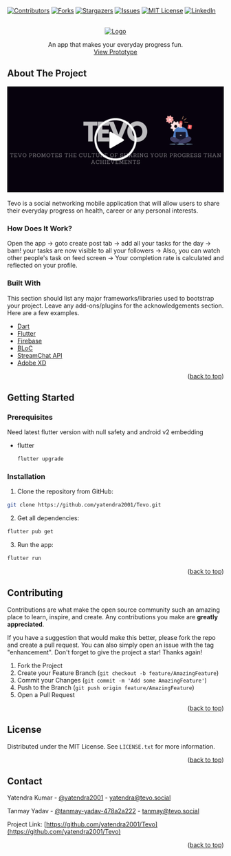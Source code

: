 



<!-- PROJECT SHIELDS -->

[![Contributors][contributors-shield]][contributors-url]
[![Forks][forks-shield]][forks-url]
[![Stargazers][stars-shield]][stars-url]
[![Issues][issues-shield]][issues-url]
[![MIT License][license-shield]][license-url]
[![LinkedIn][linkedin-shield]][linkedin-url]



<!-- PROJECT LOGO -->
<br />
<div align="center">
  <a href="https://github.com/yatendra2001/Tevo">
    <img src="assets/images/TEVO (512 × 512px).png"  alt="Logo" width="200" height="130" >
  </a>
  <p align="center">
    An app that makes your everyday progress fun.
    <br />
    <a href="https://youtu.be/LrnHIeX0i8I">View Prototype</a>
  </p>
</div>



<!-- ABOUT THE PROJECT -->
## About The Project

[![Product Name Screen Shot][product-screenshot]](_)

Tevo is a social networking mobile application that will allow users to share their everyday progress on health, career or any personal interests.

### How Does It Work?

Open the app → goto create post tab → add all your tasks for the day → bam! your tasks are now visible to all your followers → Also, you can watch other people's task on feed screen → Your completion rate is calculated and reflected on your profile.


### Built With

This section should list any major frameworks/libraries used to bootstrap your project. Leave any add-ons/plugins for the acknowledgements section. Here are a few examples.

* [Dart](https://dart.dev/)
* [Flutter](https://flutter.dev/)
* [Firebase](https://firebase.google.com/)
* [BLoC](https://bloclibrary.dev/)
* [StreamChat API](https://getstream.io/chat/)
* [Adobe XD](https://www.adobe.com/in/products/xd.html)

<p align="right">(<a href="#top">back to top</a>)</p>



<!-- GETTING STARTED -->
## Getting Started


### Prerequisites

Need latest flutter version with null safety and android v2 embedding
* flutter
  ```sh
  flutter upgrade
  ```

### Installation

1. Clone the repository from GitHub:

```bash
git clone https://github.com/yatendra2001/Tevo.git
```

2. Get all dependencies:
```bash
flutter pub get
```

3. Run the app:

```bash
flutter run
```

<p align="right">(<a href="#top">back to top</a>)</p>


<!-- CONTRIBUTING -->
## Contributing

Contributions are what make the open source community such an amazing place to learn, inspire, and create. Any contributions you make are **greatly appreciated**.

If you have a suggestion that would make this better, please fork the repo and create a pull request. You can also simply open an issue with the tag "enhancement".
Don't forget to give the project a star! Thanks again!

1. Fork the Project
2. Create your Feature Branch (`git checkout -b feature/AmazingFeature`)
3. Commit your Changes (`git commit -m 'Add some AmazingFeature'`)
4. Push to the Branch (`git push origin feature/AmazingFeature`)
5. Open a Pull Request

<p align="right">(<a href="#top">back to top</a>)</p>



<!-- LICENSE -->
## License

Distributed under the MIT License. See `LICENSE.txt` for more information.

<p align="right">(<a href="#top">back to top</a>)</p>



<!-- Team -->
## Contact

Yatendra Kumar - [@yatendra2001](https://www.linkedin.com/in/yatendra2001/) - yatendra@tevo.social

Tanmay Yadav - [@tanmay-yadav-478a2a222](https://www.linkedin.com/in/tanmay-yadav-478a2a222/) - tanmay@tevo.social

Project Link: [https://github.com/yatendra2001/Tevo](https://github.com/yatendra2001/Tevo)

<p align="right">(<a href="#top">back to top</a>)</p>



<!-- MARKDOWN LINKS & IMAGES -->
<!-- https://www.markdownguide.org/basic-syntax/#reference-style-links -->
[contributors-shield]: https://img.shields.io/github/contributors/yatendra2001/Tevo.svg?style=for-the-badge
[contributors-url]: https://github.com/yatendra2001/Tevo/graphs/contributors
[forks-shield]: https://img.shields.io/github/forks/yatendra2001/Tevo.svg?style=for-the-badge
[forks-url]: https://github.com/yatendra2001/Tevo/network/members
[stars-shield]: https://img.shields.io/github/stars/yatendra2001/Tevo.svg?style=for-the-badge
[stars-url]: https://github.com/yatendra2001/Tevo/stargazers
[issues-shield]: https://img.shields.io/github/issues/yatendra2001/Tevo.svg?style=for-the-badge
[issues-url]: https://github.com/yatendra2001/Tevo/issues
[license-shield]: https://img.shields.io/github/license/yatendra2001/Tevo.svg?style=for-the-badge
[license-url]: https://github.com/yatendra2001/Tevo/blob/master/LICENSE.txt
[linkedin-shield]: https://img.shields.io/badge/-LinkedIn-black.svg?style=for-the-badge&logo=linkedin&colorB=555
[linkedin-url]: https://www.linkedin.com/in/yatendra-kumar-r2001/
[product-screenshot]: assets/images/Tevo_Background.png

